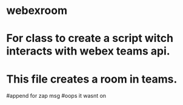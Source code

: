 # webexroom
# For class to create a script witch interacts with webex teams api. 
# This file creates a room in teams.

#append for zap msg
#oops it wasnt on
